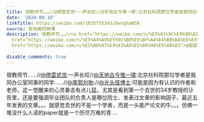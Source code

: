 ```yaml
---
title: 很教师节……//@停雲贰世:一声长叹//@天地古今惟一啸:北京社科院那位学者是我同办公室同事的同学……//@南郭刘勃://@光头怪博士:可能是因为有认识的作者和老师，...
date: '2024-09-10'
linkTitle: https://weibo.com/1655755343/OwnqhaW5N
source: 张怡微的微博
description: 很教师节……//<a href="https://weibo.com/n/%E5%81%9C%E9%9B%B2%E8%B4%B0%E4%B8%96">@停雲贰世</a>:一声长叹//<a
  href="https://weibo.com/n/%E5%A4%A9%E5%9C%B0%E5%8F%A4%E4%BB%8A%E6%83%9F%E4%B8%80%E5%95%B8">@天地古今惟一啸</a>:北京社科院那位学者是我同办公室同事的同学……//<a
  href="https://weibo.com/n/%E5%8D%97%E9%83%AD%E5%88%98%E5%8B%83">@南郭刘勃</a>://<a href="https://weibo.com/n/%E5%85%89%E5%A4%B4%E6%80%AA%E5%8D%9A%E5%A3%AB">@光头怪博士</a>:可能是因为有认识的作者和老师，这一觉醒来的心灵暴击有点儿猛。尤其是看到第一个去世的34岁教授的讣告里，还是要强调毕业团队的负责人是哪位院士、发表过文章的影响因子、最近五年发表的文章。。。就感觉去世的不是一个学者，而是一头能产论文的牛。。。仿佛一堆没什么人读的paper就是一个历尽万难的青
  ...
disable_comments: true
---
```

很教师节……//<a href="https://weibo.com/n/%E5%81%9C%E9%9B%B2%E8%B4%B0%E4%B8%96">@停雲贰世</a>:一声长叹//<a href="https://weibo.com/n/%E5%A4%A9%E5%9C%B0%E5%8F%A4%E4%BB%8A%E6%83%9F%E4%B8%80%E5%95%B8">@天地古今惟一啸</a>:北京社科院那位学者是我同办公室同事的同学……//<a href="https://weibo.com/n/%E5%8D%97%E9%83%AD%E5%88%98%E5%8B%83">@南郭刘勃</a>://<a href="https://weibo.com/n/%E5%85%89%E5%A4%B4%E6%80%AA%E5%8D%9A%E5%A3%AB">@光头怪博士</a>:可能是因为有认识的作者和老师，这一觉醒来的心灵暴击有点儿猛。尤其是看到第一个去世的34岁教授的讣告里，还是要强调毕业团队的负责人是哪位院士、发表过文章的影响因子、最近五年发表的文章。。。就感觉去世的不是一个学者，而是一头能产论文的牛。。。仿佛一堆没什么人读的paper就是一个历尽万难的青 ...